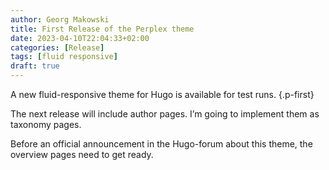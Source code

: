 ```yaml
---
author: Georg Makowski
title: First Release of the Perplex theme
date: 2023-04-10T22:04:33+02:00
categories: [Release]
tags: [fluid responsive]
draft: true
---
```


A new fluid-responsive theme for Hugo is available for test runs.
{.p-first}
<!--more-->

The next release will include author pages. I’m going to implement them as taxonomy pages. 

Before an official announcement in the Hugo-forum about this theme, the overview pages need to get ready.
